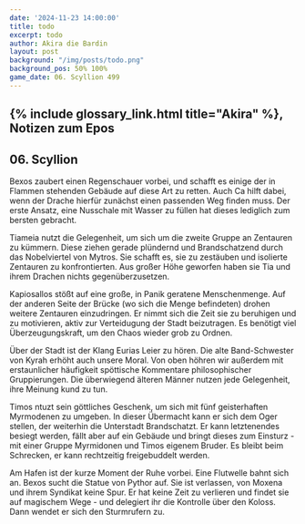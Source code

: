 ```yaml
---
date: '2024-11-23 14:00:00'
title: todo
excerpt: todo
author: Akira die Bardin
layout: post
background: "/img/posts/todo.png"
background_pos: 50% 100%
game_date: 06. Scyllion 499
---
```


## {% include glossary_link.html title="Akira" %}, Notizen zum Epos

## 06. Scyllion

Bexos zaubert einen Regenschauer vorbei, und schafft es einige der in Flammen stehenden Gebäude auf diese Art zu retten. Auch Ca hilft dabei, wenn der Drache hierfür zunächst einen passenden Weg finden muss. Der erste Ansatz, eine Nusschale mit Wasser zu füllen hat dieses lediglich zum bersten gebracht.

Tiameia nutzt die Gelegenheit, um sich um die zweite Gruppe an Zentauren zu kümmern. Diese ziehen gerade plündernd und Brandschatzend durch das Nobelviertel von Mytros. Sie schafft es, sie zu zestäuben und isolierte Zentauren zu konfrontierten. Aus großer Höhe geworfen haben sie Tia und ihrem Drachen nichts gegenüberzusetzen.

Kapiosallos stößt auf eine große, in Panik geratene Menschenmenge. Auf der anderen Seite der Brücke (wo sich die Menge befindeten) drohen weitere Zentauren einzudringen. Er nimmt sich die Zeit sie zu beruhigen und zu motivieren, aktiv zur Verteidugung der Stadt beizutragen. Es benötigt viel Überzeugungskraft, um den Chaos wieder grob zu Ordnen.

Über der Stadt ist der Klang Eurias Leier zu hören. Die alte Band-Schwester von Kyrah erhöht auch unsere Moral. Von oben höhren wir außerdem mit erstaunlicher häufigkeit spöttische Kommentare philosophischer Gruppierungen. Die überwiegend älteren Männer nutzen jede Gelegenheit, ihre Meinung kund zu tun.

Timos ntuzt sein göttliches Geschenk, um sich mit fünf geisterhaften Myrmodenen zu umgeben. In dieser Übermacht kann er sich dem Oger stellen, der weiterhin die Unterstadt Brandschatzt. Er kann letztenendes besiegt werden, fällt aber auf ein Gebäude und bringt dieses zum Einsturz - mit einer Gruppe Myrmidonen und Timos eigenem Bruder. Es bleibt beim Schrecken, er kann rechtzeitig freigebuddelt werden.

Am Hafen ist der kurze Moment der Ruhe vorbei. Eine Flutwelle bahnt sich an.
Bexos sucht die Statue von Pythor auf. Sie ist verlassen, von Moxena und ihrem Syndikat keine Spur. Er hat keine Zeit zu verlieren und findet sie auf magischem Wege - und delegiert ihr die Kontrolle über den Koloss. Dann wendet er sich den Sturmrufern zu.


<!--
1x Würfel 1 (alle legendary abilities sind deaktiviert in dem zug)
1x Würfel 9 (nächter Angriff verfehlt)
1x von Euria: lvl 3 counterspell
1x von Euria: lvl 4 sleep


## Combat manual
Blessed

* Action:
  * AOE: Hauntin Phalanx
  * 2 ttacks
    * IF HIT:  spectral warrior (every time)
    * IF HIT: Stun attempt
  * Spell: Spirit guardian
  * Heal 1d8 +4
  * Use item: Power word stun
  * (Divine blessing; ever 7 days)
* Bonus:
  * Dodge + Hit die regain
  * Two unarmed strikes
* Reaction:
  * Shell of the dragon turtle
* Take damage
  * Evasion: Dex save -> half damage
* Anti
  * 3x attack
  * OR: 1x breath acid line
  * OR: 1x breath slowing cone
* Enemy nearby Start of turn
  * Spirit guardian: check

  
Character highlights:
## Tiameia
## Kapiosallos
## Bexos
## Timos
-->
